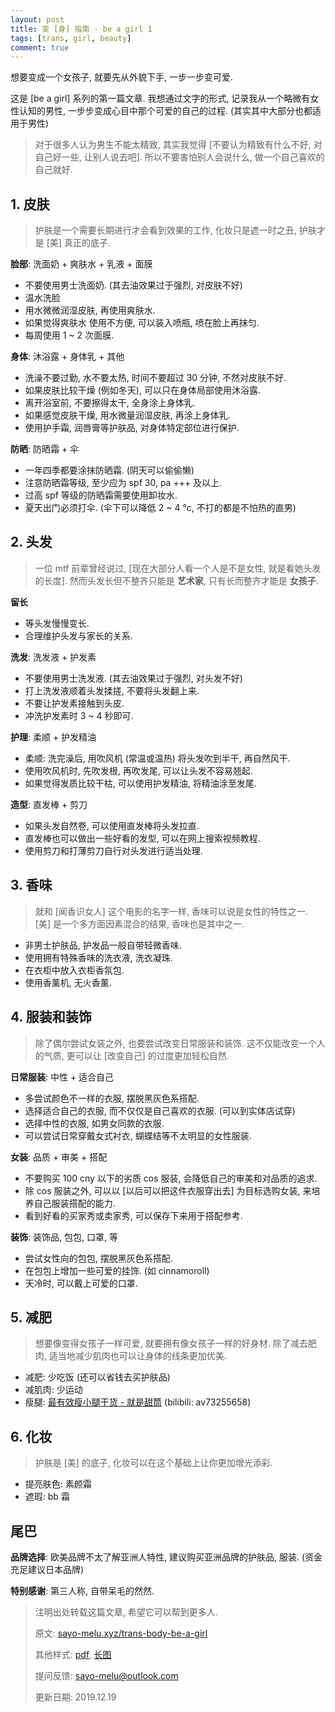```yaml
---
layout: post
title: 变 [身] 指南 - be a girl 1
tags: [trans, girl, beauty]
comment: true
---
```


想要变成一个女孩子, 就要先从外貌下手, 一步一步变可爱.

这是 [be a girl] 系列的第一篇文章. 我想通过文字的形式, 记录我从一个略微有女性认知的男性, 一步步变成心目中那个可爱的自己的过程. (其实其中大部分也都适用于男性)

> 对于很多人认为男生不能太精致, 其实我觉得 [不要认为精致有什么不好, 对自己好一些, 让别人说去吧]. 所以不要害怕别人会说什么, 做一个自己喜欢的自己就好.

## 1. 皮肤

> 护肤是一个需要长期进行才会看到效果的工作, 化妆只是遮一时之丑, 护肤才是 [美] 真正的底子.

**脸部**: 洗面奶 + 爽肤水 + 乳液 + 面膜

- 不要使用男士洗面奶. (其去油效果过于强烈, 对皮肤不好)
- 温水洗脸
- 用水微微润湿皮肤, 再使用爽肤水. 
- 如果觉得爽肤水 使用不方便, 可以装入喷瓶, 喷在脸上再抹匀.
- 每周使用 1 ~ 2 次面膜.

**身体**: 沐浴露 + 身体乳 + 其他

- 洗澡不要过勤, 水不要太热, 时间不要超过 30 分钟, 不然对皮肤不好.
- 如果皮肤比较干燥 (例如冬天), 可以只在身体局部使用沐浴露.
- 离开浴室前, 不要擦得太干, 全身涂上身体乳.
- 如果感觉皮肤干燥, 用水微量润湿皮肤, 再涂上身体乳.
- 使用护手霜, 润唇膏等护肤品, 对身体特定部位进行保护.

**防晒**: 防晒霜 + 伞

- 一年四季都要涂抹防晒霜. (阴天可以偷偷懒)
- 注意防晒霜等级, 至少应为 spf 30, pa +++ 及以上.
- 过高 spf 等级的防晒霜需要使用卸妆水.
- 夏天出门必须打伞. (伞下可以降低 2 ~ 4 °c, 不打的都是不怕热的直男)

## 2. 头发

> 一位 mtf 前辈曾经说过, [现在大部分人看一个人是不是女性, 就是看她头发的长度]. 然而头发长但不整齐只能是 **艺术家**, 只有长而整齐才能是 **女孩子**.

**留长**

- 等头发慢慢变长.
- 合理维护头发与家长的关系.

**洗发**: 洗发液 + 护发素

- 不要使用男士洗发液. (其去油效果过于强烈, 对头发不好)
- 打上洗发液顺着头发揉搓, 不要将头发翻上来.
- 不要让护发素接触到头皮.
- 冲洗护发素时 3 ~ 4 秒即可.

**护理**: 柔顺 + 护发精油

- 柔顺: 洗完澡后, 用吹风机 (常温或温热) 将头发吹到半干, 再自然风干.
- 使用吹风机时, 先吹发根, 再吹发尾, 可以让头发不容易翘起.
- 如果觉得发质比较干枯, 可以使用护发精油, 将精油涂至发尾.

**造型**: 直发棒 + 剪刀

- 如果头发自然卷, 可以使用直发棒将头发拉直.
- 直发棒也可以做出一些好看的发型, 可以在网上搜索视频教程.
- 使用剪刀和打薄剪刀自行对头发进行适当处理.

## 3. 香味

> 就和 [闻香识女人] 这个电影的名字一样, 香味可以说是女性的特性之一. [美] 是一个多方面因素混合的结果, 香味也是其中之一.

- 非男士护肤品, 护发品一般自带轻微香味.
- 使用拥有特殊香味的洗衣液, 洗衣凝珠.
- 在衣柜中放入衣柜香氛包.
- 使用香薰机, 无火香薰.

## 4. 服装和装饰

> 除了偶尔尝试女装之外, 也要尝试改变日常服装和装饰. 这不仅能改变一个人的气质, 更可以让 [改变自己] 的过度更加轻松自然.

**日常服装**: 中性 + 适合自己

- 多尝试颜色不一样的衣服, 摆脱黑灰色系搭配.
- 选择适合自己的衣服, 而不仅仅是自己喜欢的衣服. (可以到实体店试穿)
- 选择中性的衣服, 如男女同款的衣服.
- 可以尝试日常穿戴女式衬衣, 蝴蝶结等不太明显的女性服装.

**女装**:   品质 + 审美 + 搭配

- 不要购买 100 cny 以下的劣质 cos 服装, 会降低自己的审美和对品质的追求.
- 除 cos 服装之外, 可以以 [以后可以把这件衣服穿出去] 为目标选购女装, 来培养自己服装搭配的能力.
- 看到好看的买家秀或卖家秀, 可以保存下来用于搭配参考.

**装饰**: 装饰品, 包包, 口罩, 等

- 尝试女性向的包包, 摆脱黑灰色系搭配.
- 在包包上增加一些可爱的挂饰. (如 cinnamoroll)
- 天冷时, 可以戴上可爱的口罩.

## 5. 减肥

> 想要像变得女孩子一样可爱, 就要拥有像女孩子一样的好身材. 除了减去肥肉, 适当地减少肌肉也可以让身体的线条更加优美.

- 减肥: 少吃饭 (还可以省钱去买护肤品)
- 减肌肉: 少运动
- 瘦腿: [最有效瘦小腿干货 - 就是甜筒](https://www.bilibili.com/video/av73255658) (bilibili: av73255658)

## 6. 化妆

> 护肤是 [美] 的底子, 化妆可以在这个基础上让你更加增光添彩.

- 提亮肤色: 素颜霜
- 遮瑕: bb 霜

## 尾巴

**品牌选择**: 欧美品牌不太了解亚洲人特性, 建议购买亚洲品牌的护肤品, 服装. (资金充足建议日本品牌)

**特别感谢**: 第三人称, 自带呆毛的然然.

> 注明出处转载这篇文章, 希望它可以帮到更多人.
> 
> 原文: [sayo-melu.xyz/trans-body-be-a-girl](https://sayo-melu.xyz/trans-body-be-a-girl)
> 
> 其他样式: [pdf](https://sayo-melu.xyz/asset/image/2019-12-19-trans-body-be-a-girl/trans-body-be-a-girl.pdf), [长图](https://sayo-melu.xyz/asset/image/2019-12-19-trans-body-be-a-girl/trans-body-be-a-girl.png)
> 
> 提问反馈: [sayo-melu@outlook.com](mailto:sayo-melu@outlook.com)
> 
> 更新日期: 2019.12.19
